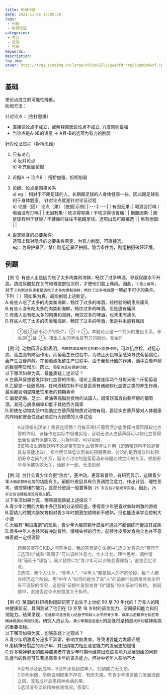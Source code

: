 ```yaml
---
title: 削弱论证
date: 2021-11-06 13:05:29
tags:
 - 判断
 - 削弱论证
categories:
 - 考公
 - 行测
 - 判断
keywords:
description:
top_img:
cover: http://tva1.sinaimg.cn/large/005SoUZ5ly1gwabf8rrraj30go0m0wof.jpg
---
```

## 基础
使论点成立的可能性降低。  
削弱方法：

针对论点：（抬杠思维）
 * 直接说论点不成立，或解释原因说论点不成立, 力度原则最强
 * 当论点是A-》B的语意 -> A且-B的选项为有力的削弱

针对论证过程（拆桥思维）
  1. 只有论点  
   a) 反对论点  
   b) 补充反面论据  

  2. 论据A -> 论点B ：搭桥加强、拆桥削弱  

  3. 论据、论点是因果关系  
   a) eg：  相对于不踢足球的人，长期踢足球的人身体健康一些，因此踢足球有利于身体健康。	针对论点就是针对论证过程  
   b) 论据（因）	论点（果）
    |依据|示例|
    |:---:|:---:|
    | 有因无果: |  喝酒会打嗝    /    喝酒没有打嗝   |
    | 无因有果: | 吃凉得胃痛     /    不吃凉得也胃痛  |
    | 倒置因果: | 踢足球有利于健康  /  不健康的往往不能踢足球。选项出现可直接选  |
    | 另有他因: |	|

  4. 否定隐含的必要条件:  
    选项出现对隐含的必要条件否定，为有力削弱，可直接选。  
    eg：为保护景区，禁止剧组近景区拍摄。隐含条件为，剧组拍摄破环环境。 

## 例题
【例 1】有些人正是因为吃了太多肉类和海鲜，畅饮了过多啤酒，导致尿酸水平升高，造成尿酸盐在关节和肾脏部位沉积，才使他们患上痛风。因此，`①患上痛风`，对于`②判断这些患者是否吃了太多肉类和海鲜，畅饮了过多啤酒`是一项必不可少的条件。  
下列（ ）项如果为真，最能削弱上述断定。  
A.有些人吃了太多的肉类和海鲜，畅饮了过多的啤酒，经检验的确患有痛风  
B.有些人没有吃太多的肉类和海鲜，畅饮过多的啤酒，但是患有痛风  
C.有些人没有吃太多的肉类和海鲜，畅饮过多的啤酒，也未患有痛风  
D.有些人吃了太多的肉类和海鲜，畅饮了过多的啤酒，但是并未患有痛风  

> ①是②必不可少的条件，② -> ①。本题论点是一个箭头的推出关系，矛盾是②且-①。推出关系的矛盾是有力的削弱。答案D

【例 2】动物药理实验表明，`白藜芦醇具有明显的软化血管作用`，可以抗血栓，对冠心病、高血脂有防治作用。而葡萄生长过程中，为防止灰色霉菌感染导致葡萄腐烂，会产生白藜芦醇。在葡萄酒发酵生产过程中，由于葡萄汁酶的作用，酒中白藜芦醇的数量明显增加。因此，`葡萄酒具有保健功效`。  
以下哪项如果为真，最能质疑上述论证？  
A.白藜芦醇想要发挥软化血管的作用，理论上需要连续两个月每天喝 1 斤葡萄酒  
B.乙醇是一级致癌物，任何酒精饮料不论是否真有诸如软化血管之类的养生作用，最后都会明显降低饮用者的预期寿命  
C.偏爱奶酪、芝士、黄油等高脂肪食物的法国人，因常饮富含白藜芦醇的葡萄酒，其冠心病发病率却低于其他西方国家  
D.即使在动物实验中能确定白藜芦醇物质对动物有用，要证实白藜芦醇对人体健康的作用和安全性还必须进行大规模的人体试验  

> A该项指出理论上需要连续两个月每天喝1斤葡萄酒才能发挥白藜芦醇软化血管的作用，该操作在实际中很难实现，证明无法从白藜芦醇可以软化血管得出葡萄酒有保健功效，为拆桥项，可以削弱，  
> B该项指出酒精饮料不论是否有软化血管等养生作用（即酒精饮料不论是否具有保健功效），都会明显降低饮用者的预期寿命，讨论的是酒精饮料和预期寿命之间的关系，而论点讨论的是葡萄酒和保健功效之间的关系，预期寿命与保健功效无关，话题不一致，无法削弱

【例 3】为什么青少年会更“热血”，更冲动，更容易冒险，有研究显示，这跟青少年`大脑前额叶皮层`的功能有关。前额叶皮层具有负责调控注意力、作出计划、理性思考、调控情绪的能力，这部分皮层一般要等到` 25 岁左右才能发育完全`。因此，`25 岁之前谈理智是没有意义`的。  
以下各项如果为真，哪项最能质疑上述结论？  
A.青少年时期的大脑中多巴胺的分泌很旺盛，使得青少年更喜欢新鲜刺激的游戏  
B.婴幼儿时期大脑发育相对青少年时期更加幼稚和不成熟，但也能逐渐学会控制大小便  
C.大脑有“用进废退”的现象，青少年大脑前额叶皮层可通过不断训练而促进其成熟  
D.很多中年人也经常有冲动冒险、情绪失控的行为，前额叶皮层发育完全也并不意味着就一定很理智  

> 题目答案在C和D之间有争议。我的答案是C
> 论据中“25岁发育完全”等同于C选项的“成熟”等同于“可以调控注意力、作出计划、理性思考、调控情绪”等同于“理智”。同义替换C为“青少年可以训练变得理智”，直接否定论点。  
> D选项。我个人认为，“青年人”，“中年人”都是指人的不同阶段，每个人都会经历这个阶段。用“中年人”的目的是为了说“人”的前额叶皮层发育完全但有不理智的情况，这是将“前额叶皮层发育”和“理智”的关系进行拆桥。
> 削弱题中，直接否定论点的强度大于拆桥。


【例 4】某国的科研机构跟踪研究了出生于上世纪 50 至 70 年代的 1 万多人的精神健康状况，其间测试了他们在 13 岁至 18 岁时的语言能力、空间感知能力和归纳能力。结果发现，`在此期间语言能力远低于同龄人水平的青少年，成年后患精神分裂症等精神疾病的风险较高`。研究人员认为，`青少年期语言能力`的高低将是预测`成年后`精神疾病的重要指标。  
以下哪项如果为真，能够质疑上述观点？  
A.青少年期激素分泌水平异常，影响大脑发育，导致语言能力发展迟缓  
B.患精神分裂症的青少年，其归纳能力相比语言能力的发展更加缓慢  
C.许多精神健康的脑肿瘤患者在青少年时期也经常出现语言能力发展迟缓的问题  
D.适当的教育可显著提高青少年的语言能力，但对中老年人影响不大

> A没有涉及到成年，B没有涉及到成年人，归纳能力无关项。  
> C举例削弱，举例说明因果不存在，有因无果。有青少年语言能力发展迟缓之因，没有成年后患精神疾病的果。  
> D选项没有谈论精神疾病情况。答案C